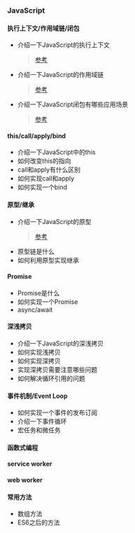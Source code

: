 ### JavaScript

#### 执行上下文/作用域链/闭包

- 介绍一下JavaScript的执行上下文
  > [参考](https://segmentfault.com/a/1190000014896030)
- 介绍一下JavaScript的作用域链
  > [参考](https://segmentfault.com/a/1190000008972987)
- 介绍一下JavaScript闭包有哪些应用场景
  > [参考](https://segmentfault.com/a/1190000009215716)


#### this/call/apply/bind

- 介绍一下JavaScript中的this
- 如何改变this的指向
- call和apply有什么区别
- 如何实现call和apply
- 如何实现一个bind

#### 原型/继承

- 介绍一下JavaScript的原型
  >[参考](https://github.com/mqyqingfeng/Blog/issues/2)
- 原型链是什么
- 如何利用原型实现继承

#### Promise

- Promise是什么
- 如何实现一个Promise
- async/await

#### 深浅拷贝

- 介绍一下JavaScript的深浅拷贝
- 如何实现浅拷贝
- 如何实现深拷贝
- 实现深拷贝需要注意哪些问题
- 如何解决循环引用的问题

#### 事件机制/Event Loop

- 如何实现一个事件的发布订阅
- 介绍一下事件循环
- 宏任务和微任务

#### 函数式编程

#### service worker

#### web worker

#### 常用方法

- 数组方法
- ES6之后的方法
